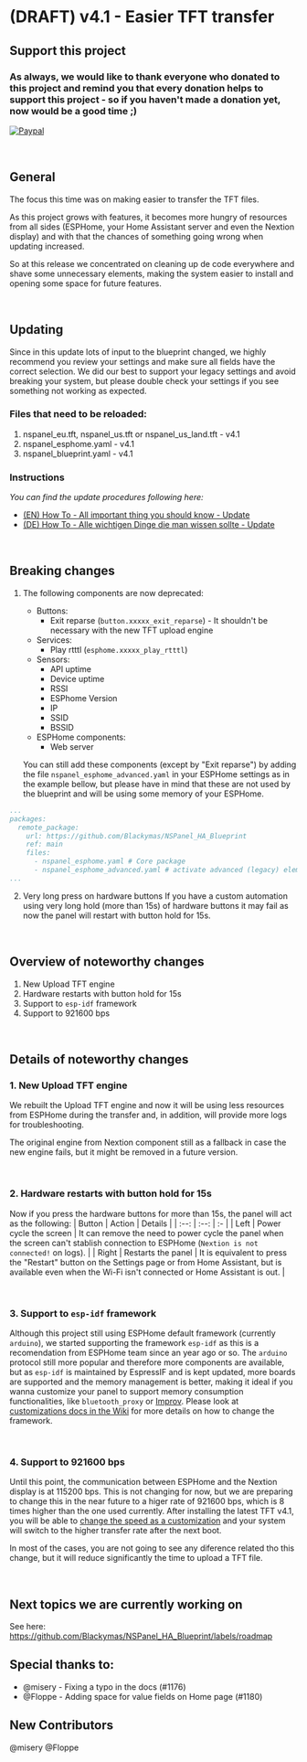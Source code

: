 # (DRAFT) v4.1 - Easier TFT transfer

## Support this project

### As always, we would like to thank everyone who donated to this project and remind you that every donation helps to support this project - so if you haven't made a donation yet, now would be a good time ;)

[![Paypal](https://user-images.githubusercontent.com/41958506/212499642-b2fd097a-0938-4bfc-b37b-74df64592c58.png)](https://www.paypal.com/donate/?hosted_button_id=S974SWQMB8PB2)

&nbsp;
## General
The focus this time was on making easier to transfer the TFT files.

As this project grows with features, it becomes more hungry of resources from all sides (ESPHome, your Home Assistant server and even the Nextion display) and with that the chances of something going wrong when updating increased.

So at this release we concentrated on cleaning up de code everywhere and shave some unnecessary elements, making the system easier to install and opening some space for future features.

&nbsp;
## Updating
Since in this update lots of input to the blueprint changed, we highly recommend you review your settings and make sure all fields have the correct selection. We did our best to support your legacy settings and avoid breaking your system, but please double check your settings if you see something not working as expected.

### Files that need to be reloaded:
1. nspanel_eu.tft,  nspanel_us.tft or nspanel_us_land.tft - v4.1
2. nspanel_esphome.yaml - v4.1
3. nspanel_blueprint.yaml - v4.1

####

### Instructions
 _You can find the update procedures following here:_
- [(EN) How To - All important thing you should know - Update](https://github.com/Blackymas/NSPanel_HA_Blueprint/wiki/(EN)-HowTo---All-important-thing-you-should-know#2-update-blueprint)
- [(DE) How To - Alle wichtigen Dinge die man wissen sollte - Update](https://github.com/Blackymas/NSPanel_HA_Blueprint/wiki/(DE)-HowTo---Alle-wichtigen-Dinge-die-man-wissen-sollte#2-update-blueprint)

&nbsp;
## Breaking changes
1. The following components are now deprecated:
   - Buttons:
     - Exit reparse (`button.xxxxx_exit_reparse`) - It shouldn't be necessary with the new TFT upload engine
   - Services:
     - Play rtttl (`esphome.xxxxx_play_rtttl`)
   - Sensors:
     - API uptime
     - Device uptime
     - RSSI
     - ESPhome Version
     - IP
     - SSID
     - BSSID
   - ESPHome components:
     - Web server

    You can still add these components (except by "Exit reparse") by adding the file `nspanel_esphome_advanced.yaml` in your ESPHome settings as in the example bellow, but please have in mind that these are not used by the blueprint and will be using some memory of your ESPHome. 
```yaml
...
packages:
  remote_package:
    url: https://github.com/Blackymas/NSPanel_HA_Blueprint
    ref: main
    files:
      - nspanel_esphome.yaml # Core package
      - nspanel_esphome_advanced.yaml # activate advanced (legacy) elements - can be useful for troubleshooting
...
```
2. Very long press on hardware buttons
If you have a custom automation using very long hold (more than 15s) of hardware buttons it may fail as now the panel will restart with button hold for 15s.

&nbsp;
## Overview of noteworthy changes
1. New Upload TFT engine
2. Hardware restarts with button hold for 15s
3. Support to `esp-idf` framework
4. Support to 921600 bps

&nbsp;
## Details of noteworthy changes

### 1. New Upload TFT engine
We rebuilt the Upload TFT engine and now it will be using less resources from ESPHome during the transfer and, in addition, will provide more logs for troubleshooting.

The original engine from Nextion component still as a fallback in case the new engine fails, but it might be removed in a future version.

&nbsp;
### 2. Hardware restarts with button hold for 15s
Now if you press the hardware buttons for more than 15s, the panel will act as the following:
| Button | Action | Details |
| :--: | :--: | :- |
| Left | Power cycle the screen | It can remove the need to power cycle the panel when the screen can't stablish connection to ESPHome (`Nextion is not connected!` on logs). |
| Right | Restarts the panel | It is equivalent to press the "Restart" button on the Settings page or from Home Assistant, but is available even when the Wi-Fi isn't connected or Home Assistant is out. |

&nbsp;
### 3. Support to `esp-idf` framework
Although this project still using ESPHome default framework (currently `arduino`), we started supporting the framework `esp-idf` as this is a recomendation from ESPHome team since an year ago or so.
The `arduino` protocol still more popular and therefore more components are available, but as `esp-idf` is maintained by EspressIF and is kept updated, more boards are supported and the memory management is better, making it ideal if you wanna customize your panel to support memory consumption functionalities, like `bluetooth_proxy` or [Improv](https://www.improv-wifi.com/).
Please look at [customizations docs in the Wiki](https://github.com/Blackymas/NSPanel_HA_Blueprint/wiki/(EN)-Customization#framework-esp-idf) for more details on how to change the framework.

&nbsp;
### 4. Support to 921600 bps
Until this point, the communication between ESPHome and the Nextion display is at 115200 bps. This is not changing for now, but we are preparing to change this in the near future to a higer rate of 921600 bps, which is 8 times higher than the one used currently.
After installing the latest TFT v4.1, you will be able to [change the speed as a customization](https://github.com/Blackymas/NSPanel_HA_Blueprint/wiki/(EN)-Customization#change-uarts-baud-rate) and your system will switch to the higher transfer rate after the next boot.

In most of the cases, you are not going to see any diference related tho this change, but it will reduce significantly the time to upload a TFT file.

&nbsp;
## Next topics we are currently working on
See here: https://github.com/Blackymas/NSPanel_HA_Blueprint/labels/roadmap

## Special thanks to:
- @misery - Fixing a typo in the docs (#1176)
- @Floppe - Adding space for value fields on Home page (#1180)

## New Contributors
@misery
@Floppe
